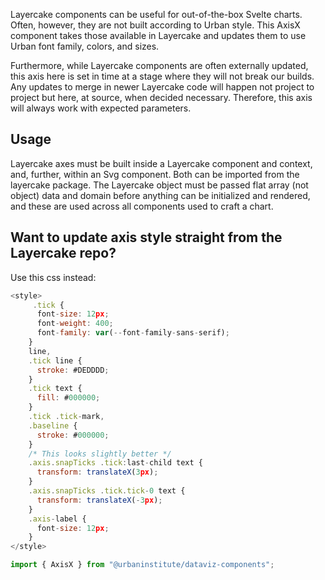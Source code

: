 Layercake components can be useful for out-of-the-box Svelte charts. Often, however, they are not built according to Urban style. This AxisX component takes those available in Layercake and updates them to use Urban font family, colors, and sizes.

Furthermore, while Layercake components are often externally updated, this axis here is set in time at a stage where they will not break our builds. Any updates to merge in newer Layercake code will happen not project to project but here, at source, when decided necessary. Therefore, this axis will always work with expected parameters.

## Usage

Layercake axes must be built inside a Layercake component and context, and, further, within an Svg component. Both can be imported from the layercake package. The Layercake object must be passed flat array (not object) data and domain before anything can be initialized and rendered, and these are used across all components used to craft a chart.

## Want to update axis style straight from the Layercake repo?

Use this css instead:

```js
<style>
     .tick {
      font-size: 12px;
      font-weight: 400;
      font-family: var(--font-family-sans-serif);
    }
    line,
    .tick line {
      stroke: #DEDDDD;
    }
    .tick text {
      fill: #000000;
    }
    .tick .tick-mark,
    .baseline {
      stroke: #000000;
    }
    /* This looks slightly better */
    .axis.snapTicks .tick:last-child text {
      transform: translateX(3px);
    }
    .axis.snapTicks .tick.tick-0 text {
      transform: translateX(-3px);
    }
    .axis-label {
      font-size: 12px;
    }
</style>
```

```js
import { AxisX } from "@urbaninstitute/dataviz-components";
```
